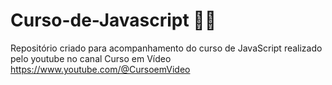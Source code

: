 # Curso-de-Javascript 👨‍💻

Repositório criado para acompanhamento do curso de JavaScript realizado pelo youtube no canal Curso em Vídeo <a>https://www.youtube.com/@CursoemVideo</a>
